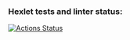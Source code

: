 ### Hexlet tests and linter status:
[![Actions Status](https://github.com/AndreiSerov/java-project-lvl5/workflows/hexlet-check/badge.svg)](https://github.com/AndreiSerov/java-project-lvl5/actions)